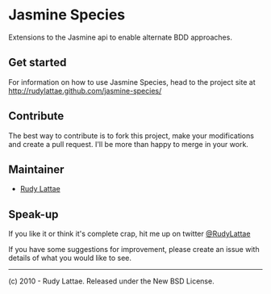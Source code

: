 # Jasmine Species

Extensions to the Jasmine api to enable alternate BDD approaches.


## Get started

For information on how to use Jasmine Species, head to the project site at 
http://rudylattae.github.com/jasmine-species/


## Contribute

The best way to contribute is to fork this project, make your modifications 
and create a pull request. I'll be more than happy to merge in your work.


## Maintainer

* [Rudy Lattae](http://bitorb.com)

## Speak-up

If you like it or think it's complete crap, hit me up on twitter 
[@RudyLattae](http://twitter.com/RudyLattae)

If you have some suggestions for improvement, please create an issue with details 
of what you would like to see.

----

(c) 2010 - Rudy Lattae. Released under the New BSD License.